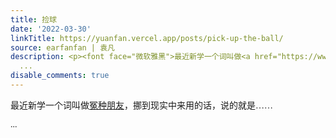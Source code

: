 ```yaml
---
title: 捡球
date: '2022-03-30'
linkTitle: https://yuanfan.vercel.app/posts/pick-up-the-ball/
source: earfanfan | 袁凡
description: <p><font face="微软雅黑">最近新学一个词叫做<a href="https://www.bilibili.com/video/BV1mb4y1s7mi?p=1&amp;share_medium=iphone&amp;share_plat=ios&amp;share_session_id=C6192172-9F1E-4BF3-B586-58D9554B229E&amp;share_source=WEIXIN&amp;share_tag=s_i&amp;timestamp=1648646938&amp;unique_k=GyIsmLq">冤种朋友</a>，挪到现实中来用的话，说的就是……</p>
  ...
disable_comments: true
---
```

<p><font face="微软雅黑">最近新学一个词叫做<a href="https://www.bilibili.com/video/BV1mb4y1s7mi?p=1&amp;share_medium=iphone&amp;share_plat=ios&amp;share_session_id=C6192172-9F1E-4BF3-B586-58D9554B229E&amp;share_source=WEIXIN&amp;share_tag=s_i&amp;timestamp=1648646938&amp;unique_k=GyIsmLq">冤种朋友</a>，挪到现实中来用的话，说的就是……</p> ...